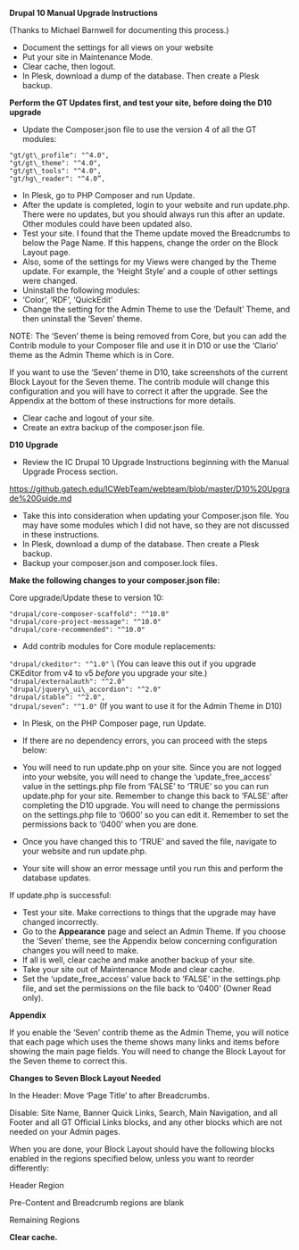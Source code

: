 **Drupal 10 Manual Upgrade Instructions**

(Thanks to Michael Barnwell for documenting this process.)

- Document the settings for all views on your website
- Put your site in Maintenance Mode.
- Clear cache, then logout.
- In Plesk, download a dump of the database. Then create a Plesk backup.

**Perform the GT Updates first, and test your site, before doing the D10 upgrade**

- Update the Composer.json file to use the version 4 of all the GT modules:

`"gt/gt\_profile": "^4.0",` \
`"gt/gt\_theme": "^4.0",` \
`"gt/gt\_tools": "^4.0",` \
`"gt/hg\_reader": "^4.0”,`

- In Plesk, go to PHP Composer and run Update. 
- After the update is completed, login to your website and run update.php. There were no updates, but you should always run this after an update. Other modules could have been updated also.
- Test your site. I found that the Theme update moved the Breadcrumbs to below the Page Name. If this happens, change the order on the Block Layout page.
- Also, some of the settings for my Views were changed by the Theme update. For example, the ‘Height Style’ and a couple of other settings were changed.
- Uninstall the following modules:
- ‘Color’, ‘RDF’, ‘QuickEdit’
- Change the setting for the Admin Theme to use the ‘Default’ Theme, and then uninstall the ‘Seven’ theme. 

NOTE:
The ‘Seven’ theme is being removed from Core, but you can add the Contrib module to your Composer file and use it in D10 or use the ‘Clario’ theme as the Admin Theme which is in Core.  

If you want to use the ‘Seven’ theme in D10, take screenshots of the current Block Layout for the Seven theme.  The contrib module will change this configuration and you will have to correct it after the upgrade.  See the Appendix at the bottom of these instructions for more details.

- Clear cache and logout of your site.
- Create an extra backup of the composer.json file.

**D10 Upgrade**

- Review the IC Drupal 10 Upgrade Instructions beginning with the Manual Upgrade Process section.

<https://github.gatech.edu/ICWebTeam/webteam/blob/master/D10%20Upgrade%20Guide.md>

- Take this into consideration when updating your Composer.json file. You may have some modules which I did not have, so they are not discussed in these instructions.
- In Plesk, download a dump of the database. Then create a Plesk backup.
- Backup your composer.json and composer.lock files.

**Make the following changes to your composer.json file:**

Core upgrade/Update these to version 10:

`"drupal/core-composer-scaffold": "^10.0"` \
`"drupal/core-project-message": "^10.0"` \
`"drupal/core-recommended": "^10.0"`

- Add contrib modules for Core module replacements:

`"drupal/ckeditor": "^1.0"` \ (You can leave this out if you upgrade CKEditor from v4 to v5 _before_ you upgrade your site.)
`"drupal/externalauth": "^2.0"` \
`"drupal/jquery\_ui\_accordion": "^2.0"` \
`"drupal/stable”: "^2.0",` \
`"drupal/seven”: "^1.0"` (If you want to use it for the Admin Theme in D10)

- In Plesk, on the PHP Composer page, run Update.
- If there are no dependency errors, you can proceed with the steps below:

- You will need to run update.php on your site.  Since you are not logged into your website, you will need to change the ‘update\_free\_access’ value in the settings.php file from ‘FALSE’ to ‘TRUE’ so you can run update.php for your site. Remember to change this back to ‘FALSE’ after completing the D10 upgrade. You will need to change the permissions on the settings.php file to ‘0600’ so you can edit it.  Remember to set the permissions back to ‘0400’ when you are done.
- Once you have changed this to ‘TRUE’ and saved the file, navigate to your website and run update.php.
- Your site will show an error message until you run this and perform the database updates.

If update.php is successful:

- Test your site.  Make corrections to things that the upgrade may have changed incorrectly.
- Go to the **Appearance** page and select an Admin Theme.  If you choose the ‘Seven’ theme, see the Appendix below concerning configuration changes you will need to make.
- If all is well, clear cache and make another backup of your site.
- Take your site out of Maintenance Mode and clear cache.
- Set the ‘update\_free\_access’ value back to ‘FALSE’ in the settings.php file, and set the permissions on the file back to ‘0400’ (Owner Read only).

**Appendix**

If you enable the ‘Seven’ contrib theme as the Admin Theme, you will notice that each page which uses the theme shows many links and items before showing the main page fields.  You will need to change the Block Layout for the Seven theme to correct this.

**Changes to Seven Block Layout Needed**

In the Header: Move ‘Page Title’ to after Breadcrumbs.

Disable: Site Name, Banner Quick Links, Search, Main Navigation, and all Footer and all GT Official Links blocks, and any other blocks which are not needed on your Admin pages.

When you are done, your Block Layout should have the following blocks enabled in the regions specified below, unless you want to reorder differently:

Header Region

Pre-Content and Breadcrumb regions are blank

Remaining Regions

**Clear cache.**
